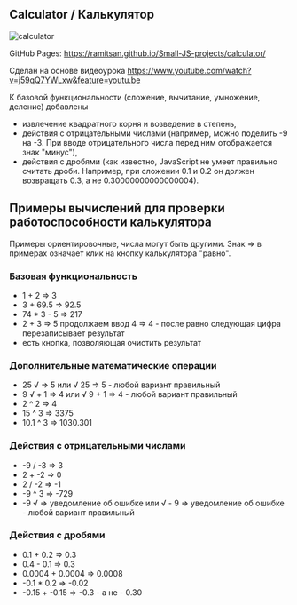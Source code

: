 ## Calculator / Калькулятор

![calculator](https://user-images.githubusercontent.com/45296707/120938890-c94a4980-c71d-11eb-90d1-31455e032c04.jpg)

GitHub Pages: https://ramitsan.github.io/Small-JS-projects/calculator/

Сделан на основе видеоурока https://www.youtube.com/watch?v=j59qQ7YWLxw&feature=youtu.be

К базовой функциональности (сложение, вычитание, умножение, деление) добавлены
- извлечение квадратного корня и возведение в степень, 
- действия с отрицательными числами (например, можно поделить -9 на -3. При вводе отрицательного числа перед ним отображается знак "минус"), 
- действия с дробями (как известно, JavaScript не умеет правильно считать дроби. Например, при сложении 0.1 и 0.2 он должен возвращать 0.3, а не 0.30000000000000004). 

## Примеры вычислений для проверки работоспособности калькулятора
Примеры ориентировочные, числа могут быть другими. 
Знак => в примерах означает клик на кнопку калькулятора "равно".

### Базовая функциональность
* 1 + 2 => 3
* 3 + 69.5 => 92.5
* 74 * 3 - 5 => 217
* 2 + 3 => 5 продолжаем ввод 4 => 4 - после равно следующая цифра перезаписывает результат
* есть кнопка, позволяющая очистить результат

### Дополнительные математические операции
* 25 √ => 5 или √ 25 => 5 - любой вариант правильный
* 9 √ + 1 => 4 или √ 9 + 1 => 4 - любой вариант правильный
* 2 ^ 2 => 4
* 15 ^ 3 => 3375
* 10.1 ^ 3 => 1030.301

### Действия с отрицательными числами
* -9 / -3 => 3
* 2 + -2 => 0
* 2 / -2 => -1
* -9 ^ 3 => -729
* -9 √ => уведомление об ошибке или √ - 9 => уведомление об ошибке - любой вариант правильный

### Действия с дробями
* 0.1 + 0.2 => 0.3
* 0.4 - 0.1 => 0.3
* 0.0004 + 0.0004 => 0.0008
* -0.1 * 0.2 => -0.02
* -0.15 + -0.15 => -0.3 - а не - 0.30
